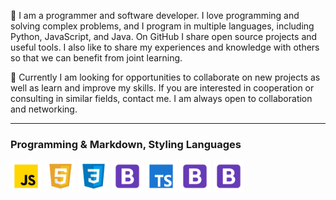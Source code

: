 <!-- ![](https://github.com/halfrost/halfrost/blob/master/icons/header_1.png) -->





💙
I am a programmer and software developer. I love programming and solving complex problems,
and I program in multiple languages, including Python, JavaScript, and Java. On GitHub I share open source projects and useful tools.
I also like to share my experiences and knowledge with others so that we can benefit from joint learning.

🔧 Currently I am looking for opportunities to collaborate on new projects as well as learn and improve my skills.
If you are interested in cooperation or consulting in similar fields,
contact me. I am always open to collaboration and networking.





---
### Programming & Markdown, Styling Languages

<img width="50px" height="50px"  src="https://github.com/Hmidqorbani/Hmidqorbani/blob/main/img/lang/javascript.png" alt="javascript" />
<img width="50px" height="50px"  src="https://github.com/Hmidqorbani/Hmidqorbani/blob/main/img/fr/html.png" alt="html" />
<img width="50px" height="50px"  src="https://github.com/Hmidqorbani/Hmidqorbani/blob/main/img/lang/css.png" alt="css" />
<img width="50px" height="50px"  src="https://github.com/Hmidqorbani/Hmidqorbani/blob/main/img/fr/bootstrap.png" alt="bootstrap" />
<img width="50px" height="50px"  src="https://github.com/Hmidqorbani/Hmidqorbani/blob/main/img/lang/typescript.png" alt="bootstrap" />
<img width="50px" height="50px"  src="img/fr/bootstrap.png" alt="bootstrap" />
<img width="50px" height="50px"  src="img/fr/bootstrap.png" alt="bootstrap" />